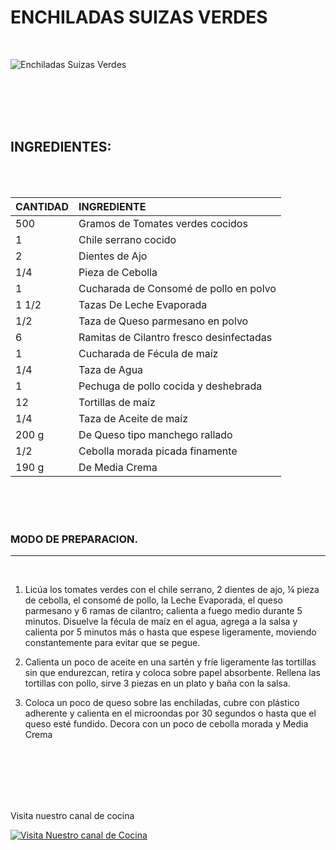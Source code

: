 # **ENCHILADAS SUIZAS VERDES**
<br>

![Enchiladas Suizas Verdes](enchiladas.png)


<br><br><br><br>

## INGREDIENTES:
<br><br>

<div align="center">

|  **CANTIDAD** |  **INGREDIENTE**                 |
| :--|  :---  |
| 500   | Gramos de Tomates verdes  cocidos        | 
| 1     | Chile serrano cocido                     |
| 2     | Dientes de Ajo                           |
| 1/4   | Pieza de Cebolla                         |
|   1   | Cucharada de Consomé de pollo en polvo   |
| 1 1/2 | Tazas De Leche Evaporada                 |
| 1/2   | Taza de Queso parmesano en polvo         |
| 6     | Ramitas de Cilantro fresco desinfectadas |
| 1     | Cucharada de Fécula de maíz              |
| 1/4   | Taza de Agua                             |
| 1     | Pechuga de pollo cocida y deshebrada     |
| 12    | Tortillas de maíz                        |
| 1/4   | Taza de Aceite de maíz                   |
| 200 g | De Queso tipo manchego rallado           |
| 1/2   | Cebolla morada  picada finamente         |
| 190 g | De Media Crema                           | 
</div>

<BR><BR><BR>



###  MODO DE PREPARACION.
----------------------------------
<br>

1. Licúa los tomates verdes con el chile serrano, 2 dientes de ajo, ¼ pieza de cebolla, el consomé de pollo, la Leche Evaporada, el queso parmesano y 6 ramas de cilantro; 
calienta a fuego medio durante 5 minutos. Disuelve la fécula de maíz en el agua, agrega a la salsa y calienta por 5 minutos más o hasta que espese ligeramente, 
moviendo constantemente para evitar que se pegue. 

2. Calienta un poco de aceite en una sartén y fríe ligeramente las tortillas sin que endurezcan, retira y 
coloca sobre papel absorbente. Rellena las tortillas con pollo, sirve 3 piezas en un plato y baña con la salsa.

3. Coloca un poco de queso sobre las enchiladas, cubre con plástico adherente y calienta en el microondas por 30 
segundos o hasta que el queso esté fundido. Decora con un poco de cebolla morada y Media Crema

<BR><BR><BR><BR><BR>

Visita nuestro canal de cocina


 [![Visita Nuestro canal de Cocina](https://img.youtube.com/vi/E_qLMOf9lDs/0.jpg)](https://www.youtube.com/watch?v=E_qLMOf9lDs)